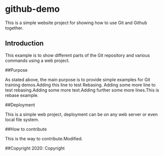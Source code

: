 # github-demo

This is a simple website project for showing how to use Git and Github together.

## Introduction

This example is to show different parts of the Git repository and various commands using a web project.

##Purpose

As stated above, the main purpose is to provide simple examples for Git training demos.Adding this line to test Rebasing. Adding some more line to test rebasing.Adding some more text.Adding further some more lines.This is rebase example.

##Deployment

This is a simple web project, deployment can be on any web server or even local file system.

##How to contribute

This is the way to contribute.Modified.

##Copyright
2020: Copyright
